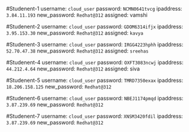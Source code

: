 #Studenent-1
  username: `cloud_user`
  password: `NCMN0641tvcg`
  ipaddress: `3.84.11.193`
  new_password: `Redhat@312`
  assigned:   vamshi
 
 #Studenent-2
  username: `cloud_user`
  password: `GDOM6314ifjx`
  ipaddress: `3.95.153.30`
  new_password: `Redhat@312`
  assigned: `kavya`
 
 #Studenent-3
  username: `cloud_user`
  password: `IRGG4223hphh`
  ipaddress: `52.70.47.38`
  new_password: `Redhat@312`
  assigned: `sreehas`

 #Studenent-4
  username: `cloud_user`
  password: `OXFT3083ncwj`
  ipaddress: `44.212.4.64`
  new_password: `Redhat@312`
  assigned:   siva


 #Studenent-5
  username: `cloud_user`
  password: `TMRD7350exax`
  ipaddress: `18.206.158.125`
  new_password: `Redhat@312`

 #Studenent-6
  username: `cloud_user`
  password: `NBEJ1174pmqd`
  ipaddress: `3.87.239.69`
  new_password: `Redhat@312`

 #Studenent-7
  username: `cloud_user`
  password: `XNSM3420fdil`
  ipaddress: `3.87.239.69`
  new_password: `Redhat@312`
